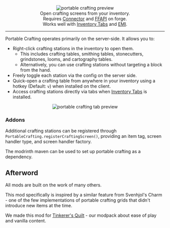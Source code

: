 <!--suppress HtmlDeprecatedTag, XmlDeprecatedElement -->
<center>
  <img src="https://cdn.modrinth.com/data/qmVRzDCY/images/cbe8676bda07c29d468b5d7a78b7f4e04bb4ea55.gif" alt="portable crafting preview"/><br/>
  Open crafting screens from your inventory.<br/>
  Requires <a href="https://modrinth.com/mod/connector">Connector</a> and <a href="https://modrinth.com/mod/forgified-fabric-api">FFAPI</a> on forge.<br/>
  Works well with <a href="https://modrinth.com/mod/inventory-tabs">Inventory Tabs</a> and <a href="https://modrinth.com/mod/emi">EMI</a>.
</center>

---

Portable Crafting operates primarily on the server-side. It allows you to:

 - Right-click crafting stations in the inventory to open them.
   - This includes crafting tables, smithing tables, stonecutters, grindstones, looms, and cartography tables.
   - Alternatively, you can use crafting stations without targeting a block from the hand.
 - Freely toggle each station via the config on the server side.
 - Quick-open a crafting table from anywhere in your inventory using a hotkey (Default: `v`) when installed on the client.
 - Access crafting stations directly via tabs when [Inventory Tabs](https://modrinth.com/mod/inventory-tabs) is installed.

<center>
    <img src="https://cdn.modrinth.com/data/qmVRzDCY/images/12deabe833db2a8507bc798b662e7a54373e41e4.png" alt="portable crafting tab preview"/><br/>
</center>

### Addons

Additional crafting stations can be registered through `PortableCrafting.registerCraftingScreen()`, providing an item tag, screen handler type, and screen handler factory.

The modrinth maven can be used to set up portable crafting as a dependency.

## Afterword

All mods are built on the work of many others.

This mod specifically is inspired by a similar feature from Svenhjol's Charm - one of the few implementations of portable crafting grids that didn't introduce new items at the time.

We made this mod for [Tinkerer's Quilt](https://modrinth.com/modpack/tinkerers-quilt) - our modpack about ease of play and vanilla content.
